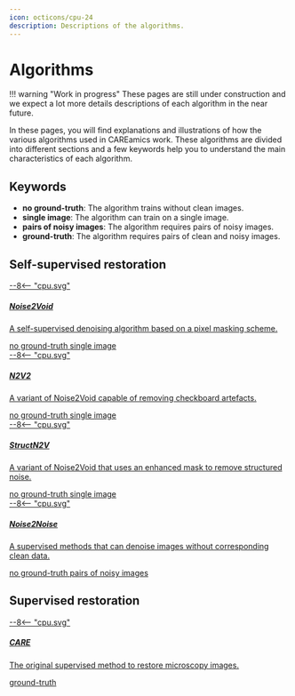 ```yaml
---
icon: octicons/cpu-24
description: Descriptions of the algorithms.
---
```


# Algorithms

!!! warning "Work in progress"
    These pages are still under construction and we expect a lot more details 
    descriptions of each algorithm in the near future.

In these pages, you will find explanations and illustrations of how the various
algorithms used in CAREamics work. These algorithms are divided into different 
sections and a few keywords help you to understand the main characteristics of
each algorithm. 

## Keywords

- **no ground-truth**: The algorithm trains without clean images.
- **single image**: The algorithm can train on a single image.
- **pairs of noisy images**: The algorithm requires pairs of noisy images.
- **ground-truth**: The algorithm requires pairs of clean and noisy images.


## Self-supervised restoration
<!-- The following links are pointing to non existing pages (pre-build) -->
<!-- Disable markdown link check to allow bulding the pages -->
<!-- markdown-link-check-disable -->
<div class="md-container secondary-section">
    <div class="g">
        <div class="section">
            <div class="component-wrapper" style="display: block;">
                <div class="responsive-grid">
                    <!-- N2V -->
                    <a class="card-wrapper" href="n2v/Noise2Void">
                        <div class="card"> 
                            <div class="card-body">
                                <div class="logo">
                                    <span class="twemoji">
                                        --8<--  "cpu.svg"
                                    </span>
                                </div>
                                <div class="card-content">
                                    <h5>Noise2Void</h5>
                                    <p>
                                        A self-supervised denoising algorithm based on a 
                                        pixel masking scheme.
                                    </p>
                                </div>
                            </div>
                            <div class="card-tags">
                                <span class=tag>no ground-truth</span>
                                <span class=tag>single image</span>
                            </div>
                        </div>
                    </a>
                    <!-- N2V2 -->
                    <a class="card-wrapper" href="n2v2/N2V2">
                        <div class="card"> 
                            <div class="card-body">
                                <div class="logo">
                                    <span class="twemoji">
                                        --8<--  "cpu.svg"
                                    </span>
                                </div>
                                <div class="card-content">
                                    <h5>N2V2</h5>
                                    <p>
                                        A variant of Noise2Void capable of removing 
                                        checkboard artefacts.
                                    </p>
                                </div>
                            </div>
                            <div class="card-tags">
                                <span class=tag>no ground-truth</span>
                                <span class=tag>single image</span>
                            </div>
                        </div>
                    </a>
                </div>
                <div class="responsive-grid">
                    <!-- structN2V -->
                    <a class="card-wrapper" href="structn2v/structN2V">
                        <div class="card"> 
                            <div class="card-body">
                                <div class="logo">
                                    <span class="twemoji">
                                        --8<--  "cpu.svg"
                                    </span>
                                </div>
                                <div class="card-content">
                                    <h5>StructN2V</h5>
                                    <p>
                                        A variant of Noise2Void that uses an enhanced mask
                                        to remove structured noise.
                                    </p>
                                </div>
                            </div>
                            <div class="card-tags">
                                <span class=tag>no ground-truth</span>
                                <span class=tag>single image</span>
                            </div>
                        </div>
                    </a>
                    <!-- Noise2Noise -->
                    <a class="card-wrapper" href="n2n">
                        <div class="card"> 
                            <div class="card-body">
                                <div class="logo">
                                    <span class="twemoji">
                                        --8<--  "cpu.svg"
                                    </span>
                                </div>
                                <div class="card-content">
                                    <h5>Noise2Noise</h5>
                                    <p>
                                        A supervised methods that can denoise images without
                                        corresponding clean data.
                                    </p>
                                </div>
                            </div>
                            <div class="card-tags">
                                <span class=tag>no ground-truth</span>
                                <span class=tag>pairs of noisy images</span>
                            </div>
                        </div>
                    </a>
                </div>
            </div>
        </div>
    </div>
</div>


## Supervised restoration

<div class="md-container secondary-section">
    <div class="g">
        <div class="section">
            <div class="component-wrapper" style="display: block;">
                <div class="responsive-grid">
                    <!-- N2V -->
                    <a class="card-wrapper" href="care">
                        <div class="card"> 
                            <div class="card-body"> 
                                <div class="logo">
                                    <span class="twemoji">
                                        --8<--  "cpu.svg"
                                    </span>
                                </div>
                                <div class="card-content">
                                    <h5>CARE</h5>
                                    <p>
                                        The original supervised method to restore microscopy
                                        images.
                                    </p>
                                </div>
                            </div>
                            <div class="card-tags">
                                <span class=tag>ground-truth</span>
                            </div>
                        </div>
                    </a>
                </div>
            </div>
        </div>
    </div>
</div>